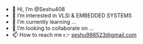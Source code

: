 - 👋 Hi, I’m @Seshu408
- 👀 I’m interested in VLSI & EMBEDDED SYSTEMS
- 🌱 I’m currently learning ...
- 💞️ I’m looking to collaborate on ...
- 📫 How to reach me 👉 seshu986523@gmail.com

<!---
Seshu408/Seshu408 is a ✨ special ✨ repository because its `README.md` (this file) appears on your GitHub profile.
You can click the Preview link to take a look at your changes.
--->
